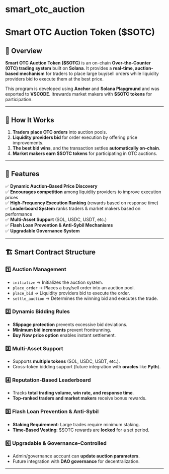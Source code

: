 # smart_otc_auction
# Smart OTC Auction Token ($SOTC)

## 📌 Overview

**Smart OTC Auction Token ($SOTC)** is an on-chain **Over-the-Counter (OTC) trading system** built on **Solana**. It provides a **real-time, auction-based mechanism** for traders to place large buy/sell orders while liquidity providers bid to execute them at the best price.

This program is developed using **Anchor** and **Solana Playground** and was exported to **VSCODE**. Itrewards market makers with **$SOTC tokens** for participation.

---

## 🔹 How It Works

1. **Traders place OTC orders** into auction pools.
2. **Liquidity providers bid** for order execution by offering price improvements.
3. **The best bid wins**, and the transaction settles **automatically on-chain**.
4. **Market makers earn $SOTC tokens** for participating in OTC auctions.

---

## 🚀 Features

✅ **Dynamic Auction-Based Price Discovery**  
✅ **Encourages competition** among liquidity providers to improve execution prices  
✅ **High-Frequency Execution Ranking** (rewards based on response time)  
✅ **Leaderboard System** ranks traders & market makers based on performance  
✅ **Multi-Asset Support** (SOL, USDC, USDT, etc.)  
✅ **Flash Loan Prevention & Anti-Sybil Mechanisms**  
✅ **Upgradable Governance System**  

---


## 🏗️ Smart Contract Structure

### 1️⃣ **Auction Management**
- `initialize` → Initializes the auction system.
- `place_order` → Places a buy/sell order into an auction pool.
- `place_bid` → Liquidity providers bid to execute the order.
- `settle_auction` → Determines the winning bid and executes the trade.

### 2️⃣ **Dynamic Bidding Rules**
- **Slippage protection** prevents excessive bid deviations.
- **Minimum bid increments** prevent frontrunning.
- **Buy Now price option** enables instant settlement.

### 3️⃣ **Multi-Asset Support**
- Supports **multiple tokens** (SOL, USDC, USDT, etc.).
- Cross-token bidding support (future integration with **oracles** like **Pyth**).

### 4️⃣ **Reputation-Based Leaderboard**
- Tracks **total trading volume, win rate, and response time**.
- **Top-ranked traders and market makers** receive bonus rewards.

### 5️⃣ **Flash Loan Prevention & Anti-Sybil**
- **Staking Requirement**: Large trades require minimum staking.
- **Time-Based Vesting**: $SOTC rewards are **locked** for a set period.

### 6️⃣ **Upgradable & Governance-Controlled**
- Admin/governance account can **update auction parameters**.
- Future integration with **DAO governance** for decentralization.

---


